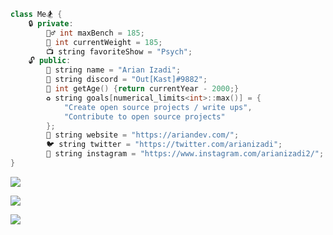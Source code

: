 ```C++
class Me🏂 {
    🔒 private:
        🏋️‍♂️ int maxBench = 185;
        💪 int currentWeight = 185;
        📺 string favoriteShow = "Psych";
    🔓 public:
        👋 string name = "Arian Izadi";
        👻 string discord = "Out[Kast]#9882";
        🐉 int getAge() {return currentYear - 2000;}
        ♻️ string goals[numerical_limits<int>::max()] = {
            "Create open source projects / write ups",
            "Contribute to open source projects"
        };
        💖 string website = "https://ariandev.com/";
        🐦 string twitter = "https://twitter.com/arianizadi";
        🤳 string instagram = "https://www.instagram.com/arianizadi2/";
}
```

![](https://github-readme-stats.vercel.app/api/top-langs/?username=arianizadi&layout=compact&theme=radical)

![](https://github-readme-stats.vercel.app/api?username=arianizadi&count_private=true&show_icons=true&theme=radical)

![](https://github-profile-trophy.vercel.app/?username=ryo-ma&theme=dracula&column=4)
